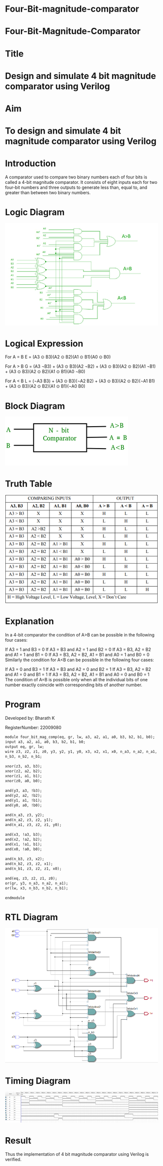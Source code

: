 # Four-Bit-magnitude-comparator
# Four-Bit-Magnitude-Comparator
# Title
# Design and simulate 4 bit magnitude comparator using Verilog
# Aim
# To design and simulate 4 bit magnitude comparator using Verilog
# Introduction
A comparator used to compare two binary numbers each of four bits is called a 4-bit magnitude comparator. It consists of eight inputs each for two four-bit numbers and three outputs to generate less than, equal to, and greater than between two binary numbers.

# Logic Diagram
![output](/comp_ld.jpg)

# Logical Expression
For A = B
E = (A3 ⊙ B3)(A2 ⊙ B2)(A1 ⊙ B1)(A0 ⊙ B0)

For A > B
G = (A3 ¬B3) + (A3 ⊙ B3)(A2 ¬B2) + (A3 ⊙ B3)(A2 ⊙ B2)(A1 ¬B1) + (A3 ⊙ B3)(A2 ⊙ B2)(A1 ⊙ B1)(A0 ¬B0)

For A < B
L = (¬A3 B3) + (A3 ⊙ B3)(¬A2 B2) + (A3 ⊙ B3)(A2 ⊙ B2)(¬A1 B1) + (A3 ⊙ B3)(A2 ⊙ B2)(A1 ⊙ B1)(¬A0 B0)

# Block Diagram
![output](/comp_bd.png)

# Truth Table
![output](/comp_tt.png)

# Explanation
In a 4-bit comparator the condition of A>B can be possible in the following four cases:

If A3 = 1 and B3 = 0
If A3 = B3 and A2 = 1 and B2 = 0
If A3 = B3, A2 = B2 and A1 = 1 and B1 = 0
If A3 = B3, A2 = B2, A1 = B1 and A0 = 1 and B0 = 0
Similarly the condition for A<B can be possible in the following four cases:

If A3 = 0 and B3 = 1
If A3 = B3 and A2 = 0 and B2 = 1
If A3 = B3, A2 = B2 and A1 = 0 and B1 = 1
If A3 = B3, A2 = B2, A1 = B1 and A0 = 0 and B0 = 1
The condition of A=B is possible only when all the individual bits of one number exactly coincide with corresponding bits of another number.

# Program
Developed by: Bharath K

RegisterNumber: 22009080
```
module four_bit_mag_comp(eq, gr, lw, a3, a2, a1, a0, b3, b2, b1, b0);
input a3, a2, a1, a0, b3, b2, b1, b0;
output eq, gr, lw;
wire z3, z2, z1, z0, y3, y2, y1, y0, x3, x2, x1, x0, n_a3, n_a2, n_a1, n_b3, n_b2, n_b1;

xnor(z3, a3, b3);
xnor(z2, a2, b2);
xnor(z1, a1, b1);
xnor(z0, a0, b0);

and(y3, a3, !b3);
and(y2, a2, !b2);
and(y1, a1, !b1);
and(y0, a0, !b0);

and(n_a3, z3, y2);
and(n_a2, z3, z2, y1);
and(n_a1, z3, z2, z1, y0);

and(x3, !a3, b3);
and(x2, !a2, b2);
and(x1, !a1, b1);
and(x0, !a0, b0);

and(n_b3, z3, x2);
and(n_b2, z3, z2, x1);
and(n_b1, z3, z2, z1, x0);

and(eq, z3, z2, z1, z0);
or(gr, y3, n_a3, n_a2, n_a1);
or(lw, x3, n_b3, n_b2, n_b1);

endmodule
```

# RTL Diagram
![output](/four_bit_mag_comp_rtl.png)

# Timing Diagram
![output](/comp_td.png)

# Result
Thus the implementation of 4 bit magnitude comparator using Verilog is verified.
